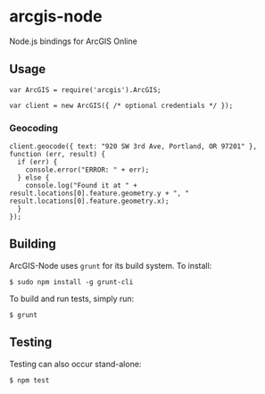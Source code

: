 # arcgis-node

Node.js bindings for ArcGIS Online

## Usage

    var ArcGIS = require('arcgis').ArcGIS;
    
    var client = new ArcGIS({ /* optional credentials */ });

### Geocoding

    client.geocode({ text: "920 SW 3rd Ave, Portland, OR 97201" }, function (err, result) {
      if (err) {
        console.error("ERROR: " + err);
      } else {
        console.log("Found it at " + result.locations[0].feature.geometry.y + ", " result.locations[0].feature.geometry.x);
      }
    });

## Building

ArcGIS-Node uses `grunt` for its build system.  To install:

    $ sudo npm install -g grunt-cli

To build and run tests, simply run:

    $ grunt

## Testing

Testing can also occur stand-alone:

    $ npm test
